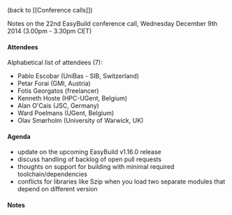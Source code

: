 (back to [[Conference calls]])

Notes on the 22nd EasyBuild conference call, Wednesday December 9th 2014 (3.00pm - 3.30pm CET)

#### Attendees

Alphabetical list of attendees (7):

* Pablo Escobar (UniBas - SIB, Switzerland)
* Petar Forai (GMI, Austria)
* Fotis Georgatos (freelancer)
* Kenneth Hoste (HPC-UGent, Belgium)
* Alan O'Cais (JSC, Germany)
* Ward Poelmans (UGent, Belgium)
* Olav Smørholm (University of Warwick, UK)


#### Agenda

* update on the upcoming EasyBuild v1.16.0 release
* discuss handling of backlog of open pull requests
* thoughts on support for building with minimal required toolchain/dependencies
* conflicts for libraries like Szip when you load two separate modules that depend on different version


#### Notes

#####  